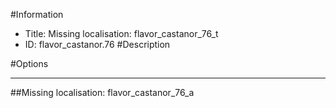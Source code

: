 #Information
 - Title: Missing localisation: flavor_castanor_76_t
 - ID: flavor_castanor.76
#Description

#Options

___
##Missing localisation: flavor_castanor_76_a
